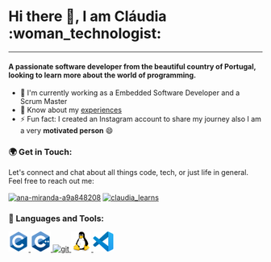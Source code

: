 <h1 align="left">Hi there 👋, I am Cláudia :woman_technologist: </h1> 

***

<h4 align="left">A passionate software developer from the beautiful country of Portugal, looking to learn more about the world of programming. </h4> 

- 💼 I'm currently working as a Embedded Software Developer and a Scrum Master
- 📄 Know about my [experiences]([https://github.com/claudialearns/curriculum_vitae](https://github.com/claudialearns/claudialearns/blob/main/Curriculum_Ana_Miranda.pdf))
- ⚡ Fun fact: I created an Instagram account to share my journey also I am a very **motivated person** 😄

### 🌍 Get in Touch:
Let's connect and chat about all things code, tech, or just life in general. Feel free to reach out me: 
<p align="left">
<a href="https://linkedin.com/in/ana-miranda-a9a848208" target="blank"><img align="center" src="https://raw.githubusercontent.com/rahuldkjain/github-profile-readme-generator/master/src/images/icons/Social/linked-in-alt.svg" alt="ana-miranda-a9a848208" height="30" width="40" /></a>
<a href="https://instagram.com/claudia_learns" target="blank"><img align="center" src="https://raw.githubusercontent.com/rahuldkjain/github-profile-readme-generator/master/src/images/icons/Social/instagram.svg" alt="claudia_learns" height="30" width="40" /></a>
<!--<a href="https://www.leetcode.com/claudia_learns" target="blank"><img align="center" src="https://raw.githubusercontent.com/rahuldkjain/github-profile-readme-generator/master/src/images/icons/Social/leet-code.svg" alt="claudia_learns" height="30" width="40" /></a>-->
</p>

### 🧰 Languages and Tools:
<p align="left"> <a href="https://www.cprogramming.com/" target="_blank" rel="noreferrer"> <img src="https://raw.githubusercontent.com/devicons/devicon/master/icons/c/c-original.svg" alt="c" width="40" height="40"/> </a> <a href="https://www.w3schools.com/cpp/" target="_blank" rel="noreferrer"> <img src="https://raw.githubusercontent.com/devicons/devicon/master/icons/cplusplus/cplusplus-original.svg" alt="cplusplus" width="40" height="40"/> </a> <a href="https://git-scm.com/" target="_blank" rel="noreferrer"> <img src="https://www.vectorlogo.zone/logos/git-scm/git-scm-icon.svg" alt="git" width="40" height="40"/> </a> <a href="https://www.linux.org/" target="_blank" rel="noreferrer"> <img src="https://raw.githubusercontent.com/devicons/devicon/master/icons/linux/linux-original.svg" alt="linux" width="40" height="40"/> </a> <a href="https://www.visualstudio.com/" target="_blank" rel="noreferrer"> <img src="https://raw.githubusercontent.com/devicons/devicon/1119b9f84c0290e0f0b38982099a2bd027a48bf1/icons/vscode/vscode-original.svg" alt="vscode" width="40" height="40"/> </a> </p>
